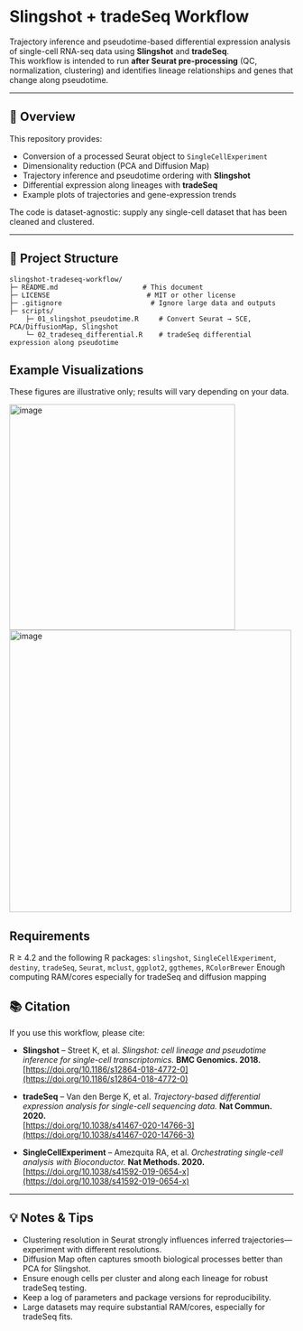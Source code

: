 # Slingshot + tradeSeq Workflow

Trajectory inference and pseudotime-based differential expression analysis of single-cell RNA-seq data using **Slingshot** and **tradeSeq**.  
This workflow is intended to run **after Seurat pre-processing** (QC, normalization, clustering) and identifies lineage relationships and genes that change along pseudotime.

---

## 🚀 Overview

This repository provides:

* Conversion of a processed Seurat object to `SingleCellExperiment`
* Dimensionality reduction (PCA and Diffusion Map)
* Trajectory inference and pseudotime ordering with **Slingshot**
* Differential expression along lineages with **tradeSeq**
* Example plots of trajectories and gene-expression trends

The code is dataset-agnostic: supply any single-cell dataset that has been cleaned and clustered.

---

## 📁 Project Structure
```text
slingshot-tradeseq-workflow/
├─ README.md                     # This document
├─ LICENSE                        # MIT or other license
├─ .gitignore                      # Ignore large data and outputs
├─ scripts/
    ├─ 01_slingshot_pseudotime.R     # Convert Seurat → SCE, PCA/DiffusionMap, Slingshot
    └─ 02_tradeseq_differential.R    # tradeSeq differential expression along pseudotime

```

## Example Visualizations
These figures are illustrative only; results will vary depending on your data.

<img width="400" height="400" alt="image" src="https://github.com/user-attachments/assets/8f4ff7c9-e9e9-4993-9fb1-deffb67be1cb" />
<img width="500" height="500" alt="image" src="https://github.com/user-attachments/assets/e7aeee75-7b50-421f-947b-cb984967a56e" />



## Requirements
R ≥ 4.2 and the following R packages:
`slingshot`, `SingleCellExperiment`, `destiny`, `tradeSeq`, `Seurat`, `mclust`, `ggplot2`, `ggthemes`, `RColorBrewer`
Enough computing RAM/cores especially for tradeSeq and diffusion mapping

## 📚 Citation

If you use this workflow, please cite:

* **Slingshot** – Street K, et al. *Slingshot: cell lineage and pseudotime inference for single-cell transcriptomics.* **BMC Genomics. 2018.**  
  [https://doi.org/10.1186/s12864-018-4772-0](https://doi.org/10.1186/s12864-018-4772-0)

* **tradeSeq** – Van den Berge K, et al. *Trajectory-based differential expression analysis for single-cell sequencing data.* **Nat Commun. 2020.**  
  [https://doi.org/10.1038/s41467-020-14766-3](https://doi.org/10.1038/s41467-020-14766-3)

* **SingleCellExperiment** – Amezquita RA, et al. *Orchestrating single-cell analysis with Bioconductor.* **Nat Methods. 2020.**  
  [https://doi.org/10.1038/s41592-019-0654-x](https://doi.org/10.1038/s41592-019-0654-x)



---

## 💡 Notes & Tips

* Clustering resolution in Seurat strongly influences inferred trajectories—experiment with different resolutions.
* Diffusion Map often captures smooth biological processes better than PCA for Slingshot.
* Ensure enough cells per cluster and along each lineage for robust tradeSeq testing.
* Keep a log of parameters and package versions for reproducibility.
* Large datasets may require substantial RAM/cores, especially for tradeSeq fits.

